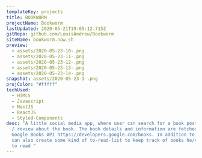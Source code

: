 ```yaml
---
templateKey: projects
title: BOOKWORM
projectName: Bookworm
lastUpdated: 2020-05-21T19:05:12.715Z
gitRepo: github.com/LouisAndrew/Bookworm
siteName: bookworm.now.sh
preview:
  - assets/2020-05-23-10-.png
  - assets/2020-05-23-11-.png
  - assets/2020-05-23-12-.png
  - assets/2020-05-23-13-.png
  - assets/2020-05-23-14-.png
snapshot: assets/2020-05-23-3-.png
projColor: "#fffff"
techUsed:
  - HTML5
  - Javascript
  - NextJS
  - ReactJS
  - Styled-Components
desc: "A little social media app, where user can search for a book post comments
  / review about the book. The book details and information are fetched from the
  Google Books API https://developers.google.com/books. In addition to that user
  can also create some kind of to-read-list to keep track of books he/she wants
  to read "
---
```

